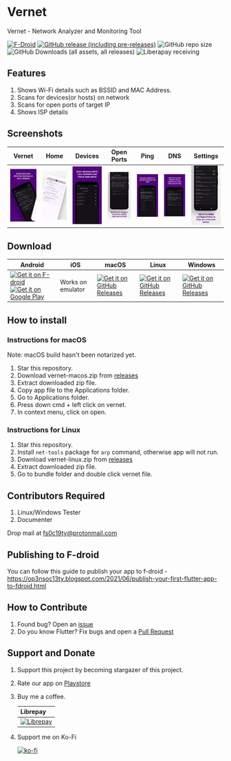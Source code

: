 # Vernet

Vernet - Network Analyzer and Monitoring Tool

[![F-Droid](https://img.shields.io/f-droid/v/org.fsociety.vernet)](https://f-droid.org/packages/org.fsociety.vernet)
[![GitHub release (including pre-releases)](https://img.shields.io/github/v/release/git-elliot/vernet?include_prereleases)](https://github.com/git-elliot/vernet/releases/latest)
![GitHub repo size](https://img.shields.io/github/repo-size/git-elliot/vernet)
![GitHub Downloads (all assets, all releases)](https://img.shields.io/github/downloads/osociety/vernet/total)
![Liberapay receiving](https://img.shields.io/liberapay/receives/opensociety)

## Features

1. Shows Wi-Fi details such as BSSID and MAC Address.
2. Scans for devices(or hosts) on network
3. Scans for open ports of target IP
4. Shows ISP details

## Screenshots

|Vernet|Home|Devices|Open Ports|Ping|DNS|Settings|
|-|-|-|-|-|-|-|
|<img src="android/fastlane/metadata/android/en-US/images/phoneScreenshots/1.png" width = "100">|<img src="android/fastlane/metadata/android/en-US/images/phoneScreenshots/2.png" width = "100">|<img src="android/fastlane/metadata/android/en-US/images/phoneScreenshots/3.png" width = "100">|<img src="android/fastlane/metadata/android/en-US/images/phoneScreenshots/6.png" width = "100">|<img src="android/fastlane/metadata/android/en-US/images/phoneScreenshots/5.png" width = "100">|<img src="android/fastlane/metadata/android/en-US/images/phoneScreenshots/7.png" width = "100">|<img src="android/fastlane/metadata/android/en-US/images/phoneScreenshots/4.png" width = "100">|

## Download

|   Android | iOS | macOS | Linux | Windows |
|-----------|-----|-------|-------|---------|
|<a href='https://f-droid.org/packages/org.fsociety.vernet'><img alt='Get it on F-droid' src='https://fdroid.gitlab.io/artwork/badge/get-it-on.png'  width="100" /></a><a href='https://play.google.com/store/apps/details?id=org.fsociety.vernet.store'><img alt='Get it on Google Play' src='https://play.google.com/intl/en_us/badges/static/images/badges/en_badge_web_generic.png'  width="100" /></a>| Works on emulator |<a href='https://github.com/git-elliot/vernet/releases/latest'><img alt='Get it on GitHub Releases' src='https://i.ibb.co/q0mdc4Z/get-it-on-github.png'  width="100" />|<a href='https://github.com/git-elliot/vernet/releases/latest'><img alt='Get it on GitHub Releases' src='https://i.ibb.co/q0mdc4Z/get-it-on-github.png'  width="100" />| <a href='https://github.com/git-elliot/vernet/releases/latest'><img alt='Get it on GitHub Releases' src='https://i.ibb.co/q0mdc4Z/get-it-on-github.png'  width="100" />|

## How to install

### Instructions for macOS

Note: macOS build hasn't been notarized yet.

1. Star this repository.
2. Download vernet-macos.zip from [releases](https://github.com/git-elliot/vernet/releases/latest)
3. Extract downloaded zip file.
4. Copy app file to the Applications folder.
5. Go to Applications folder.
6. Press down cmd + left click on vernet.
7. In context menu, click on open.

### Instructions for Linux

1. Star this repository.
2. Install `net-tools` package for `arp` command, otherwise app will not run.
3. Download vernet-linux.zip from [releases](https://github.com/git-elliot/vernet/releases/latest)
4. Extract downloaded zip file.
5. Go to bundle folder and double click vernet file.

## Contributors Required

1. Linux/Windows Tester
2. Documenter

Drop mail at fs0c19ty@protonmail.com

## Publishing to F-droid
You can follow this guide to publish your app to f-droid - https://op3nsoc13ty.blogspot.com/2021/06/publish-your-first-flutter-app-to-fdroid.html
## How to Contribute

1. Found bug? Open an [issue](https://github.com/git-elliot/vernet/issues)
2. Do you know Flutter? Fix bugs and open a [Pull Request](https://github.com/git-elliot/vernet/pulls)

## Support and Donate

1. Support this project by becoming stargazer of this project.
2. Rate our app on [Playstore](https://play.google.com/store/apps/details?id=org.fsociety.vernet.store)

3. Buy me a coffee.

    | Librepay | 
    |----------|
    |[![Librepay](https://liberapay.com/assets/widgets/donate.svg)](https://liberapay.com/OpenSociety/donate)

4. Support me on Ko-Fi

    [![ko-fi](https://ko-fi.com/img/githubbutton_sm.svg)](https://ko-fi.com/fs0c13ty)


